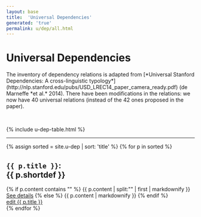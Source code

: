 ```yaml
---
layout: base
title:  'Universal Dependencies'
generated: 'true'
permalink: u/dep/all.html
---
```


# Universal Dependencies

<span about="." property="rdf:type" resource="owl:Ontology">
	<span property="owl:versionInfo">
The inventory of dependency relations is adapted from [*Universal Stanford Dependencies:
A cross-linguistic typology*](http://nlp.stanford.edu/pubs/USD_LREC14_paper_camera_ready.pdf) (de Marneffe *et al.* 2014). There have been modifications in the relations: we now have 40 universal relations (instead of the 42 ones proposed in the paper).
	</span>
</span>

<span about="#dep" property="rdfs:label" style="visibility: hidden">{{ page.title }}</span>
<span about="#dep" property="rdfs:subClassOf" resource="_:{{ tier }}">
	<span about="_:{{ tier }}" property="rdf:type" resource="owl:Restriction">
		<span property="owl:onProperty" resource="oliasystem:hasTier"/>
		<span property="owl:hasValue" lang=""  style="visibility: hidden">DEPREL</span>
	</span>
</span>

{% include u-dep-table.html %}

----------

{% assign sorted = site.u-dep | sort: 'title' %}
{% for p in sorted %}
<div about="#{{ p.title }}" property="rdfs:subClassOf" resource="#dep">
	<a id="al-u-dep/{{ p.title }}" class="al-dest"/>
	<h2><code property="rdfs:label" lang="">{{ p.title }}</code>: <div property="rdfs:label">{{ p.shortdef }}</div></h2>
	<div property="rdfs:comment">
{% if p.content contains "<!--details-->" %}    
{{ p.content | split:"<!--details-->" | first | markdownify }}
		<a property="rdfs:seeAlso" href="{{ p.title }}" class="al-doc">See details</a>
{% else %}
{{ p.content | markdownify }}
{% endif %}
	</div>
	<a href="{{ site.git_edit }}/{% if p.collection %}{{ p.relative_path }}{% else %}{{ p.path }}{% endif %}" target="#">edit {{ p.title }}</a>
</div>
{% endfor %}
